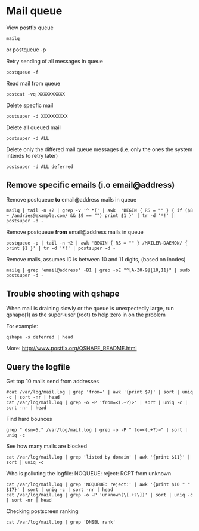 # Mail queue

View postfix queue

    mailq
or
    postqueue -p

Retry sending of all messages in queue

    postqueue -f

Read mail from queue

    postcat -vq XXXXXXXXXX

Delete specfic mail

    postsuper -d XXXXXXXXXX

Delete all queued mail

    postsuper -d ALL

Delete only the differed mail queue messages (i.e. only the ones the system intends to retry later)

    postsuper -d ALL deferred

## Remove specific emails (i.o email@address)

Remove postqueue **to** email@address mails in queue

    mailq | tail -n +2 | grep -v '^ *(' | awk  'BEGIN { RS = "" } { if ($8 ~ /andries@example.com/ && $9 == "") print $1 }' | tr -d '*!' | postsuper -d -

Remove postqueue **from** email@address mails in queue

    postqueue -p | tail -n +2 | awk 'BEGIN { RS = "" } /MAILER-DAEMON/ { print $1 }' | tr -d '*!' | postsuper -d -

Remove mails, assumes ID is between 10 and 11 digits, (based on inodes)

    mailq | grep 'email@address' -B1 | grep -oE "^[A-Z0-9]{10,11}" | sudo postsuper -d -

## Trouble shooting with qshape

When mail is draining slowly or the queue is unexpectedly large, run qshape(1) as the super-user (root) to help zero in on the problem

For example:

    qshape -s deferred | head

More: <http://www.postfix.org/QSHAPE_README.html>

## Query the logfile

Get top 10 mails send from addresses

    #cat /var/log/mail.log | grep 'from=' | awk '{print $7}' | sort | uniq -c | sort -nr | head
    cat /var/log/mail.log | grep -o -P 'from=<(.+?)>' | sort | uniq -c | sort -nr | head

Find hard bounces

    grep " dsn=5." /var/log/mail.log | grep -o -P " to=<(.+?)>" | sort | uniq -c

See how many mails are blocked

    cat /var/log/mail.log | grep 'listed by domain' | awk '{print $11}' | sort | uniq -c

Who is polluting the logfile: NOQUEUE: reject: RCPT from unknown

    cat /var/log/mail.log | grep 'NOQUEUE: reject:' | awk '{print $10 " " $17}' | sort | uniq -c | sort -nr | head
    cat /var/log/mail.log | grep -o -P 'unknown(\[.+?\])' | sort | uniq -c | sort -nr | head

Checking postscreen ranking

    cat /var/log/mail.log | grep 'DNSBL rank'

